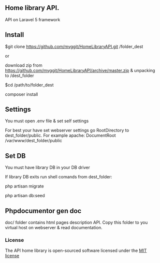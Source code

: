 ## Home library API.

API on Laravel 5 framework

## Install

$git clone https://github.com/mvggit/HomeLibraryAPI.git /folder_dest

or 

download zip from https://github.com/mvggit/HomeLibraryAPI/archive/master.zip & unpacking to /dest_folder

$cd /path/to/folder_dest

composer install


## Settings

You must open .env file & set self settings

For best your have set webserver settings go RootDirectory to dest_folder/public.
For example apache:
DocumentRoot /var/www/dest_folder/public

## Set DB

You must have library DB in your DB driver

If library DB exits run shell comands from dest_folder:

php artisan migrate

php artisan db:seed

## Phpdocumentor gen doc

doc/ folder contains html pages description API. Copy this folder to you virtual host on webserver & read documentation.

### License

The API home library is open-sourced software licensed under the [MIT license](http://opensource.org/licenses/MIT)